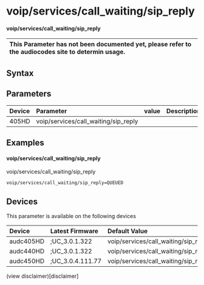 ﻿---
description: voip/services/call_waiting/sip_reply
search: false
---

# voip/services/call_waiting/sip_reply

#### voip/services/call_waiting/sip_reply


| This Parameter has not been documented yet, please refer to the audiocodes site to determin usage.  | 
| :--- |

## Syntax

## Parameters
|Device|Parameter|value|Description|
|:---|:---|:---|:---|
| 405HD | voip/services/call_waiting/sip_reply |  |  |

## Examples
#### voip/services/call_waiting/sip_reply

voip/services/call_waiting/sip_reply

```
voip/services/call_waiting/sip_reply=QUEUED
```

## Devices
This parameter is available on the following devices

| Device | Latest Firmware | Default Value |
|:---|:---|:---|
| audc405HD | ;UC_3.0.1.322 | voip/services/call_waiting/sip_reply=QUEUED 
| audc440HD | ;UC_3.0.1.322 | voip/services/call_waiting/sip_reply=QUEUED 
| audc450HD | ;UC_3.0.4.111.77 | voip/services/call_waiting/sip_reply=QUEUED 

(view disclaimer)[disclaimer]
